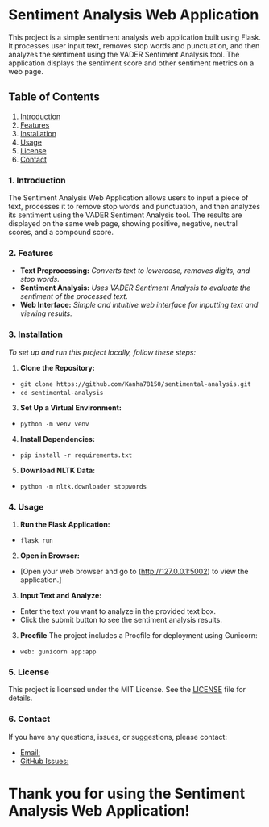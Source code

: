 # Sentiment Analysis Web Application

This project is a simple sentiment analysis web application built using Flask. It processes user input text, removes stop words and punctuation, and then analyzes the sentiment using the VADER Sentiment Analysis tool. The application displays the sentiment score and other sentiment metrics on a web page.

## Table of Contents

1. [Introduction](###Introduction)
2. [Features](###Features)
3. [Installation](###Installation)
4. [Usage](###Usage)
5. [License](###license)
6. [Contact](###contact)

### 1. Introduction

The Sentiment Analysis Web Application allows users to input a piece of text, processes it to remove stop words and punctuation, and then analyzes its sentiment using the VADER Sentiment Analysis tool. The results are displayed on the same web page, showing positive, negative, neutral scores, and a compound score.

### 2. Features

- **Text Preprocessing:** *Converts text to lowercase, removes digits, and stop words.*
- **Sentiment Analysis:** *Uses VADER Sentiment Analysis to evaluate the sentiment of the processed text.*
- **Web Interface:** *Simple and intuitive web interface for inputting text and viewing results.*

### 3. Installation
*To set up and run this project locally, follow these steps:*

1. **Clone the Repository:**
- `git clone https://github.com/Kanha78150/sentimental-analysis.git`
- `cd sentimental-analysis`

3. **Set Up a Virtual Environment:**
- `python -m venv venv`

4. **Install Dependencies:**
- `pip install -r requirements.txt`

5. **Download NLTK Data:**
- `python -m nltk.downloader stopwords`

### 4. Usage
1. **Run the Flask Application:**
- `flask run`

2. **Open in Browser:**
- [Open your web browser and go to (http://127.0.0.1:5002) to view the application.]

3. **Input Text and Analyze:**
- Enter the text you want to analyze in the provided text box.
- Click the submit button to see the sentiment analysis results.

3. **Procfile**
The project includes a Procfile for deployment using Gunicorn:
- `web: gunicorn app:app`

### 5. License
This project is licensed under the MIT License. See the [LICENSE](LICENSE) file for details.

### 6. Contact
If you have any questions, issues, or suggestions, please contact:
- [Email:](bholasankarnanda123@gmail.com)
- [GitHub Issues:](https://github.com/Kanha78150)


# Thank you for using the Sentiment Analysis Web Application!
